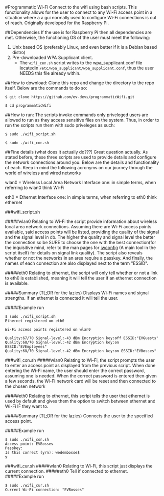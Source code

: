 #Programmatic Wi-Fi
Connect to the wifi using bash scripts. This functionality allows for the user to connect to any Wi-Fi access point in a situation where a a gui normally used to configure Wi-Fi connections is out of reach. Originally developed for the Raspberry Pi.

##Dependencies
If the use is for Raspberry Pi then all dependencies are met. Otherwise, the functioning OS of the user must meet the following:

1. Unix based OS (preferably Linux, and even better if it is a Debian based distro)
2. Pre-downloaded WPA Supplicant client.
    * The `wifi_con.sh` script writes to the wpa_supplicant.conf file locatedin `/etc/wpa_supplicant/wpa_supplicant.conf`, thus the user NEEDS this file already within.


##How to download:
Clone this repo and change the directory to the repo itself. Below are the commands to do so:

`$ git clone https://github.com/ev-devs/programmaticWifi.git`

`$ cd programmaticWifi`

##How to run:
The scripts invoke commands only priveleged users are allowed to run as they access sensitive files on the system. Thus, in order to run the scripts run them with sudo priveleges as such:

`$ sudo ./wifi_script.sh`

`$ sudo ./wifi_con.sh`

##Fine details (what does it actually do???)
Great question actually. As stated before, these three scripts are used to provide details and configure the network connections around you. Below are the details and functionality of each. Keep in mind the
following acronyms on our journey through the world of wireless and wired networks

wlan0 = Wireless Local Area Network Interface one: in simple terms, when referring to wlan0 think Wi-Fi

eth0 = Ethernet Interface one: in simple terms, when referring to eth0 think ethernet

###wifi_script.sh

#####wlan0
Relating to Wi-Fi the script provide information about wireless local area network connections. Assuming there are Wi-Fi access points available, said access points will be listed, providing the quality
of the signal and the signal level in db. The higher the quality and signal level the better the connection so be SURE to choose the one with the best connection(for the inquisitive mind, refer to the man pages for [iwconfig](http://linux.die.net/man/8/iwconfig) (A main tool in the script itself) for details on signal link quality).
The script also reveals whether or not the networks in an area require a passkey. And finally, the names of each connection are also displayed next to the term "ESSID".

#####eth0
Relating to ethernet, the script will only tell whether or not a link to eth0 is established, meaning it will tell the user if an ethernet connection is available.

#####Summary (TL;DR for the lazies)
Displays Wi-Fi names and signal strengths. If an ethernet is connected it will tell the user.

#####Example run
```
$ sudo ./wifi_script.sh
Ethernet registered on eth0

Wi-Fi access points registered on wlan0

Quality:67/70 Signal-level:-43 dBm Encryption key:off ESSID:"EVGuests" 
Quality:68/70 Signal-level:-42 dBm Encryption key:on ESSID:"EVEmployees" 
Quality:68/70 Signal-level:-42 dBm Encryption key:on ESSID:"EVBosses" 
```
###wifi_con.sh
#####wlan0
Relating to Wi-Fi, the script prompts the user to enter an access point as displayed from the previous script. When done entering the Wi-Fi name, the user should enter the correct password, assuming one is needed. When the correct
password is entered then given a few seconds, the Wi-Fi network card will be reset and then connected to the chosen network

#####eth0
Relating to ethernet, this script tells the user that ethernet is used by default and gives them the option to switch between ethernet and Wi-Fi IF they want to.

#####Summary (TL;DR for the lazies)
Connects the user to the specified access point.

#####Example run
```
$ sudo ./wifi_con.sh
Access point: EVBosses
Passkey:
Is this correct (y/n): wedembosse$
y
```

###wifi_cur.sh 
#####wlan0
Relating to Wi-Fi, this script just displays the current connection.
#####eth0
Tell if connected to ethernet.
#####Example run
```
$ sudo ./wifi_cur.sh
Current Wi-Fi connection: "EVBosses"
```
